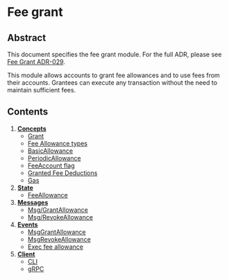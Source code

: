 <!--
order: 0
title: Fee grant
parent:
  title: "feegrant"
-->

# Fee grant

## Abstract

This document specifies the fee grant module. For the full ADR, please see [Fee Grant ADR-029](https://github.com/blockgenx/blockgen-sdk/blob/main/docs/architecture/adr-029-fee-grant-module.md).

This module allows accounts to grant fee allowances and to use fees from their accounts. Grantees can execute any transaction without the need to maintain sufficient fees.

## Contents

1. **[Concepts](01_concepts.md)**
    * [Grant](01_concepts.md#grant)
    * [Fee Allowance types](01_concepts.md#fee-allowance-types)
    * [BasicAllowance](01_concepts.md#basicallowance)
    * [PeriodicAllowance](01_concepts.md#periodicallowance)
    * [FeeAccount flag](01_concepts.md#feeaccount-flag)
    * [Granted Fee Deductions](01_concepts.md#granted-fee-deductions)
    * [Gas](01_concepts.md#gas)
2. **[State](02_state.md)**
    * [FeeAllowance](02_state.md#feeallowance)
3. **[Messages](03_messages.md)**
    * [Msg/GrantAllowance](03_messages.md#msggrantallowance)
    * [Msg/RevokeAllowance](03_messages.md#msgrevokeallowance)
4. **[Events](04_events.md)**
    * [MsgGrantAllowance](04_events.md#msggrantallowance)
    * [MsgRevokeAllowance](04_events.md#msgrevokeallowance)
    * [Exec fee allowance](04_events.md#exec-fee-allowance)
5. **[Client](05_client.md)**
    * [CLI](05_client.md#cli)
    * [gRPC](05_client.md#grpc)
